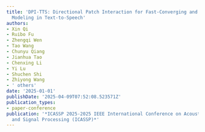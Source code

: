 ```yaml
---
title: 'DPI-TTS: Directional Patch Interaction for Fast-Converging and Style Temporal
  Modeling in Text-to-Speech'
authors:
- Xin Qi
- Ruibo Fu
- Zhengqi Wen
- Tao Wang
- Chunyu Qiang
- Jianhua Tao
- Chenxing Li
- Yi Lu
- Shuchen Shi
- Zhiyong Wang
- ' others'
date: '2025-01-01'
publishDate: '2025-04-09T07:52:08.523571Z'
publication_types:
- paper-conference
publication: '*ICASSP 2025-2025 IEEE International Conference on Acoustics, Speech
  and Signal Processing (ICASSP)*'
---
```

